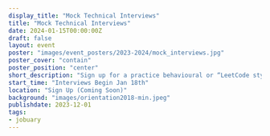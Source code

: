 ```yaml
---
display_title: "Mock Technical Interviews"
title: "Mock Technical Interviews"
date: 2024-01-15T00:00:00Z
draft: false
layout: event
poster: "images/event_posters/2023-2024/mock_interviews.jpg"
poster_cover: "contain"
poster_position: "center"
short_description: "Sign up for a practice behavioural or “LeetCode style” interview"
start_time: "Interviews Begin Jan 18th"
location: "Sign Up (Coming Soon)"
background: "images/orientation2018-min.jpeg"
publishdate: 2023-12-01
tags:
- jobuary
---
```

